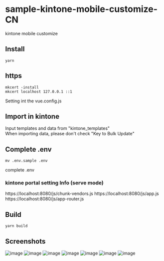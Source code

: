 # sample-kintone-mobile-customize-CN
kintone mobile customize

## Install
```console
yarn
```
## https 
```
mkcert -install
mkcert localhost 127.0.0.1 ::1
```
Setting int the vue.config.js

## Import in kintone
Input templates and data from "kintone_templates"  
When importing data, please don't check "Key to Bulk Update"

## Complete .env
```console
mv .env.sample .env
```
complete .env

### kintone portal setting Info (serve mode)
https://localhost:8080/js/chunk-vendors.js
https://localhost:8080/js/app.js
https://localhost:8080/js/app-router.js

## Build

```console
yarn build
```


## Screenshots
![image](snapshots/home.png) ![image](snapshots/contacts.png) ![image](snapshots/space.png) ![image](snapshots/cards.png) ![image](snapshots/calendar.png) ![image](snapshots/todo.png)
![image](snapshots/appDragDrop.png)